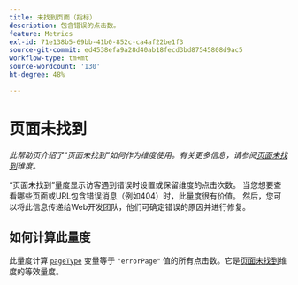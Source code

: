 ```yaml
---
title: 未找到页面（指标）
description: 包含错误的点击数。
feature: Metrics
exl-id: 71e138b5-69bb-41b0-852c-ca4af22be1f3
source-git-commit: ed4538efa9a28d40ab18fecd3bd87545808d9ac5
workflow-type: tm+mt
source-wordcount: '130'
ht-degree: 48%

---
```


# 页面未找到

*此帮助页介绍了“页面未找到”如何作为维度使用。有关更多信息，请参阅[页面未找到](../dimensions/pages-not-found.md)维度。*

“页面未找到”量度显示访客遇到错误时设置或保留维度的点击次数。 当您想要查看哪些页面或URL包含错误消息（例如404）时，此量度很有价值。 然后，您可以将此信息传递给Web开发团队，他们可确定错误的原因并进行修复。

## 如何计算此量度

此量度计算 [`pageType`](/help/implement/vars/page-vars/pagetype.md) 变量等于 `"errorPage"` 值的所有点击数。它是[页面未找到](../dimensions/pages-not-found.md)维度的等效量度。
